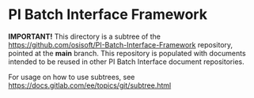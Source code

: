 # PI Batch Interface Framework

**IMPORTANT!** This directory is a subtree of the https://github.com/osisoft/PI-Batch-Interface-Framework repository, pointed at the **main** branch. This repository is populated with documents intended to be reused in other PI Batch Interface document repositories. 

For usage on how to use subtrees, see https://docs.gitlab.com/ee/topics/git/subtree.html


